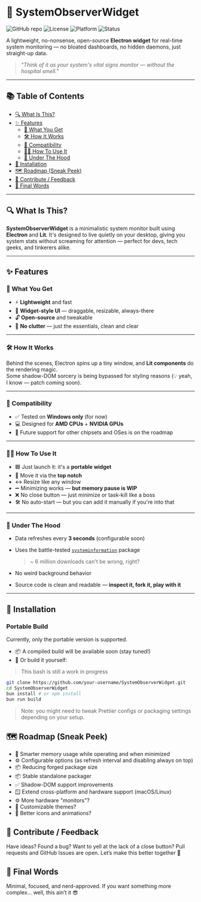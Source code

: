 # 🚀 SystemObserverWidget

![GitHub repo](https://img.shields.io/github/repo-size/KobaruAkiba/SystemObserverWidget)
![License](https://img.shields.io/github/license/KobaruAkiba/SystemObserverWidget)
![Platform](https://img.shields.io/badge/platform-Windows-blue)
![Status](https://img.shields.io/badge/status-in%20development-orange)

A lightweight, no-nonsense, open-source **Electron widget** for real-time system monitoring — no bloated dashboards, no hidden daemons, just straight-up data.

> *"Think of it as your system's vital signs monitor — without the hospital smell."*

---

## 📚 Table of Contents

- [🔍 What Is This?](#-what-is-this)
- [✨ Features](#-features)
  - [🧰 What You Get](#-what-you-get)
  - [🛠️ How It Works](#️-how-it-works)
  - [🧪 Compatibility](#-compatibility)
  - [🧑‍💻 How To Use It](#-how-to-use-it)
  - [📡 Under The Hood](#-under-the-hood)
- [🔧 Installation](#-installation)
- [🗺️ Roadmap (Sneak Peek)](#️-roadmap-sneak-peek)
- [🤝 Contribute / Feedback](#-contribute--feedback)
- [👋 Final Words](#-final-words)

---

## 🔍 What Is This?

**SystemObserverWidget** is a minimalistic system monitor built using **Electron** and **Lit**. It's designed to live quietly on your desktop, giving you system stats without screaming for attention — perfect for devs, tech geeks, and tinkerers alike.

---

## ✨ Features

### 🧰 What You Get

- ⚡ **Lightweight** and fast
- 🧩 **Widget-style UI** — draggable, resizable, always-there
- 🔓 **Open-source** and tweakable
- 🧼 **No clutter** — just the essentials, clean and clear

---

### 🛠️ How It Works

Behind the scenes, Electron spins up a tiny window, and **Lit components** do the rendering magic.  
Some shadow-DOM sorcery is being bypassed for styling reasons (💡 yeah, I know — patch coming soon).

---

### 🧪 Compatibility

- ✅ Tested on **Windows only** (for now)
- 💻 Designed for **AMD CPUs** + **NVIDIA GPUs**
- 🚧 Future support for other chipsets and OSes is on the roadmap

---

### 🧑‍💻 How To Use It

- 🟦 Just launch it: it's a **portable widget**
- 🟰 Move it via the **top notch**
- ↔️ Resize like any window
- ➖ Minimizing works — **but memory pause is WIP**
- ❌ No close button — just minimize or task-kill like a boss
- 🛠️ No auto-start — but you can add it manually if you're into that

---

### 📡 Under The Hood

- Data refreshes every **3 seconds** (configurable soon)
- Uses the battle-tested [`systeminformation`](https://www.npmjs.com/package/systeminformation) package  
  > ~ 6 million downloads can't be wrong, right?

- No weird background behavior  
- Source code is clean and readable — **inspect it, fork it, play with it**

---

## 🔧 Installation

### Portable Build

Currently, only the portable version is supported.

- 📦 A compiled build will be available soon (stay tuned!)
- 🧪 Or build it yourself:

> This bash is still a work in progress
```bash
git clone https://github.com/your-username/SystemObserverWidget.git
cd SystemObserverWidget
bun install # or npm install
bun run build
```
>Note: you might need to tweak Prettier configs or packaging settings depending on your setup.

## 🗺️ Roadmap (Sneak Peek) 
- 🧠 Smarter memory usage while operating and when minimized
- ⚙️ Configurable options (as refresh interval and disabling always on top)
- 📦 Reducing forged package size
- 📦 Stable standalone packager
- ✅ Shadow-DOM support improvements
- 🪟 Extend cross-platform and hardware support (macOS/Linux)
- ⚙️ More hardware "monitors"?
- 🌈 Customizable themes?
- 🌈 Better icons and animations?

## 🤝 Contribute / Feedback
Have ideas? Found a bug? Want to yell at the lack of a close button?
Pull requests and GitHub Issues are open. Let’s make this better together 💪

## 👋 Final Words
Minimal, focused, and nerd-approved.
If you want something more complex… well, this ain’t it 😎
